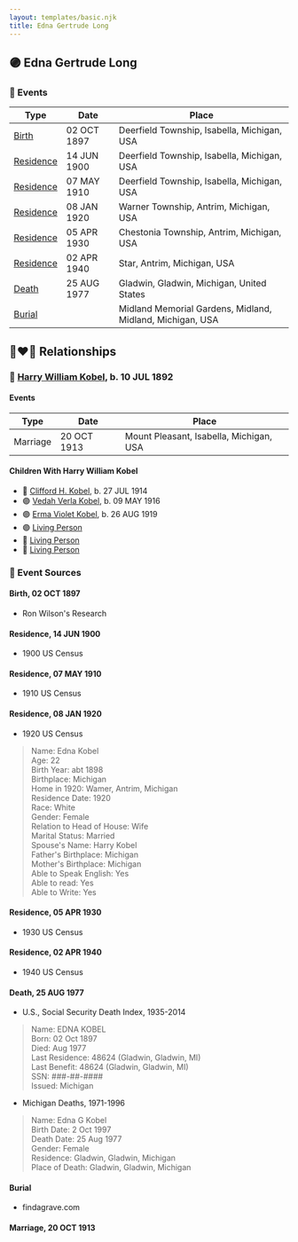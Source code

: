 ```yaml
---
layout: templates/basic.njk
title: Edna Gertrude Long
---
```

## 🟣 Edna Gertrude Long

### 📆 Events

Type | Date | Place
------ | ------ | ------
[Birth](#event-3dbf4ff8-66fd-4093-bdda-8f9f1164585d) | 02 OCT 1897 | Deerfield Township, Isabella, Michigan, USA
[Residence](#event-f3569ca0-6fcb-4d49-bf86-25fb43a2f4cb) | 14 JUN 1900 | Deerfield Township, Isabella, Michigan, USA
[Residence](#event-bc05bbb1-1377-4947-8f5c-70dc7bcf3d34) | 07 MAY 1910 | Deerfield Township, Isabella, Michigan, USA
[Residence](#event-3e1b3e7c-373c-4594-a2e5-0780758f0d7d) | 08 JAN 1920 | Warner Township, Antrim, Michigan, USA
[Residence](#event-9462e295-0f16-4b23-a196-12ae077ca47d) | 05 APR 1930 | Chestonia Township, Antrim, Michigan, USA
[Residence](#event-4d26742d-1619-44a4-8403-acabf5903490) | 02 APR 1940 | Star, Antrim, Michigan, USA
[Death](#event-785a3541-de34-43f3-968f-0c208d9cc43b) | 25 AUG 1977 | Gladwin, Gladwin, Michigan, United States
[Burial](#event-3cabf721-0965-4b61-9cf1-5eda7c43b382) |  | Midland Memorial Gardens, Midland, Midland, Michigan, USA

## 👩‍❤️‍👨 Relationships

### 🔵 [Harry William Kobel](/people/3/30496161), b. 10 JUL 1892

#### Events

Type | Date | Place
------ | ------ | ------
Marriage | 20 OCT 1913 | Mount Pleasant, Isabella, Michigan, USA
#### Children With Harry William Kobel
* 🔵 [Clifford H. Kobel](/people/2/28732388), b. 27 JUL 1914
* 🟣 [Vedah Verla Kobel](/people/6/67698772), b. 09 MAY 1916
* 🟣 [Erma Violet Kobel](/people/9/97335746), b. 26 AUG 1919
* 🟣 [Living Person](/people/4/49691942)
* 🔵 [Living Person](/people/2/26156627)
* 🔵 [Living Person](/people/3/32391326)
### 📰 Event Sources

#### <a id="event-3dbf4ff8-66fd-4093-bdda-8f9f1164585d"></a> Birth, 02 OCT 1897
* Ron Wilson's Research

#### <a id="event-f3569ca0-6fcb-4d49-bf86-25fb43a2f4cb"></a> Residence, 14 JUN 1900
* 1900 US Census

#### <a id="event-bc05bbb1-1377-4947-8f5c-70dc7bcf3d34"></a> Residence, 07 MAY 1910
* 1910 US Census

#### <a id="event-3e1b3e7c-373c-4594-a2e5-0780758f0d7d"></a> Residence, 08 JAN 1920
* 1920 US Census
>   
  > Name: Edna Kobel  
  > Age: 22  
  > Birth Year: abt 1898  
  > Birthplace: Michigan  
  > Home in 1920: Wamer, Antrim, Michigan  
  > Residence Date: 1920  
  > Race: White  
  > Gender: Female  
  > Relation to Head of House: Wife  
  > Marital Status: Married  
  > Spouse's Name: Harry Kobel  
  > Father's Birthplace: Michigan  
  > Mother's Birthplace: Michigan  
  > Able to Speak English: Yes  
  > Able to read: Yes  
  > Able to Write: Yes

#### <a id="event-9462e295-0f16-4b23-a196-12ae077ca47d"></a> Residence, 05 APR 1930
* 1930 US Census

#### <a id="event-4d26742d-1619-44a4-8403-acabf5903490"></a> Residence, 02 APR 1940
* 1940 US Census

#### <a id="event-785a3541-de34-43f3-968f-0c208d9cc43b"></a> Death, 25 AUG 1977
* U.S., Social Security Death Index, 1935-2014
>   
  > Name: EDNA KOBEL  
  > Born: 02 Oct 1897  
  > Died: Aug 1977  
  > Last Residence: 48624 (Gladwin, Gladwin, MI)  
  > Last Benefit: 48624 (Gladwin, Gladwin, MI)  
  > SSN: ###-##-####  
  > Issued: Michigan
* Michigan Deaths, 1971-1996
>   
  > Name:  Edna G Kobel  
  > Birth Date: 2 Oct 1997  
  > Death Date: 25 Aug 1977  
  > Gender: Female  
  > Residence: Gladwin, Gladwin, Michigan  
  > Place of Death: Gladwin, Gladwin, Michigan

#### <a id="event-3cabf721-0965-4b61-9cf1-5eda7c43b382"></a> Burial
* findagrave.com
#### <a id="event-d7f73369-6f56-467e-9e08-42c3c4fbbb30"></a> Marriage, 20 OCT 1913

